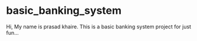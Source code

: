 # basic_banking_system
Hi, My name is prasad khaire. This is a basic banking system project for just fun...
